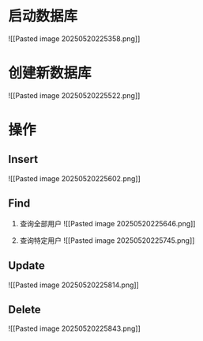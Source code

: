 # 启动数据库
![[Pasted image 20250520225358.png]]

# 创建新数据库
![[Pasted image 20250520225522.png]]

# 操作

## Insert
![[Pasted image 20250520225602.png]]

## Find
1. 查询全部用户
![[Pasted image 20250520225646.png]]

2. 查询特定用户
![[Pasted image 20250520225745.png]]

## Update

![[Pasted image 20250520225814.png]]
## Delete

![[Pasted image 20250520225843.png]]
